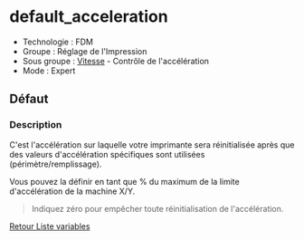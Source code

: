 # default_acceleration

* Technologie : FDM
* Groupe : Réglage de l'Impression
* Sous groupe : [Vitesse](../print_settings/print_settings.md#vitesse) - Contrôle de l'accélération
* Mode : Expert

## Défaut

### Description

C'est l'accélération sur laquelle votre imprimante sera réinitialisée après que des valeurs d'accélération spécifiques sont utilisées (périmètre/remplissage). 

Vous pouvez la définir en tant que % du maximum de la limite d'accélération de la machine X/Y.

> Indiquez zéro pour empêcher toute réinitialisation de l'accélération.


[Retour Liste variables](variable_list.md)